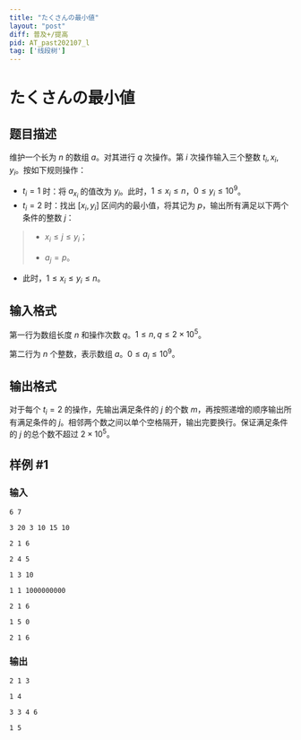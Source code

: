 ```yaml
---
title: "たくさんの最小値"
layout: "post"
diff: 普及+/提高
pid: AT_past202107_l
tag: ['线段树']
---
```


# たくさんの最小値

## 题目描述

维护一个长为 $n$ 的数组 $a$。对其进行 $q$ 次操作。第 $i$ 次操作输入三个整数 $t_i,x_i,y_i$。按如下规则操作：

- $t_i=1$ 时：将 $a_{x_i}$ 的值改为 $y_i$。此时，$1 \le x_i \le n$，$0 \le y_i \le 10^9$。
- $t_i=2$ 时：找出 $[x_i,y_i]$ 区间内的最小值，将其记为 $p$，输出所有满足以下两个条件的整数 $j$：
> - $x_i \le j \le y_i$；
>
> - $a_j=p$。
- 此时，$1 \le x_i \le y_i \le n$。

## 输入格式

第一行为数组长度 $n$ 和操作次数 $q$。$1 \le n,q \le 2 \times 10^5$。

第二行为 $n$ 个整数，表示数组 $a$。$0\le a_i \le 10^9$。

## 输出格式

对于每个 $t_i=2$ 的操作，先输出满足条件的 $j$ 的个数 $m$，再按照递增的顺序输出所有满足条件的 $j$。相邻两个数之间以单个空格隔开，输出完要换行。保证满足条件的 $j$ 的总个数不超过 $2 \times 10^5$。

## 样例 #1

### 输入

```
6 7
3 20 3 10 15 10
2 1 6
2 4 5
1 3 10
1 1 1000000000
2 1 6
1 5 0
2 1 6
```

### 输出

```
2 1 3 
1 4 
3 3 4 6 
1 5
```

